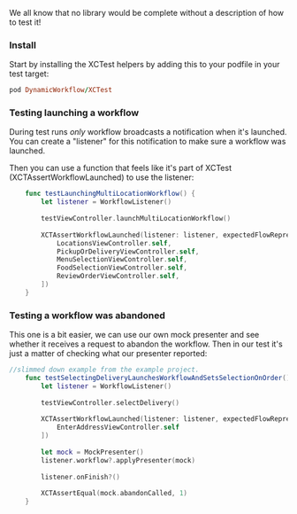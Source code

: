 We all know that no library would be complete without a description of how to test it!

### Install
Start by installing the XCTest helpers by adding this to your podfile in your test target:
```ruby
pod DynamicWorkflow/XCTest
```

### Testing launching a workflow
During test runs *only* workflow broadcasts a notification when it's launched. You can create a "listener" for this notification to make sure a workflow was launched.

Then you can use a function that feels like it's part of XCTest (XCTAssertWorkflowLaunched) to use the listener:

```swift
    func testLaunchingMultiLocationWorkflow() {
        let listener = WorkflowListener()
        
        testViewController.launchMultiLocationWorkflow()
        
        XCTAssertWorkflowLaunched(listener: listener, expectedFlowRepresentables: [
            LocationsViewController.self,
            PickupOrDeliveryViewController.self,
            MenuSelectionViewController.self,
            FoodSelectionViewController.self,
            ReviewOrderViewController.self,
        ])
    }
```

### Testing a workflow was abandoned
This one is a bit easier, we can use our own mock presenter and see whether it receives a request to abandon the workflow. Then in our test it's just a matter of checking what our presenter reported:

```swift
//slimmed down example from the example project.
    func testSelectingDeliveryLaunchesWorkflowAndSetsSelectionOnOrder() {
        let listener = WorkflowListener()
            
        testViewController.selectDelivery()
        
        XCTAssertWorkflowLaunched(listener: listener, expectedFlowRepresentables: [
            EnterAddressViewController.self
        ])
        
        let mock = MockPresenter()
        listener.workflow?.applyPresenter(mock)
        
        listener.onFinish?()
        
        XCTAssertEqual(mock.abandonCalled, 1)
    }
```